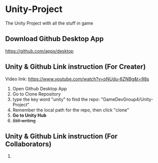 # Unity-Project
The Unity Project with all the stuff in game

## Download Github Desktop App
https://github.com/apps/desktop

## Unity & Github Link instruction (For Creater)
Video link: https://www.youtube.com/watch?v=pNUdu-6ZNBg&t=98s
1. Open Github Desktop App
2. Go to Clone Repository
3. type the key word "unity" to find the repo: "GameDevGroup4/Unity-Project"
4. Remember the local path for the repo, then click "clone"
5. **Go to Unity Hub**
6. ~~Still writing~~


## Unity & Github Link instruction (For Collaborators)
1.
